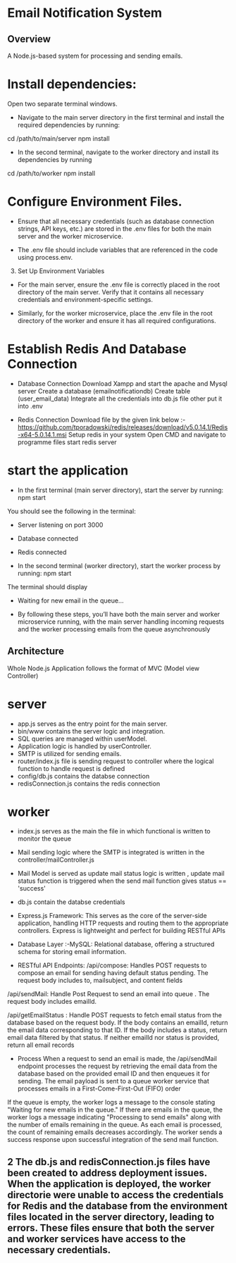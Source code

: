 # Email Notification System

## Overview
A Node.js-based system for processing and sending emails.



# Install dependencies:

Open two separate terminal windows.

* Navigate to the main server directory in the first terminal and install the required dependencies by running:

cd /path/to/main/server
npm install

* In the second terminal, navigate to the worker directory and install its dependencies by running

cd /path/to/worker
npm install


# Configure Environment Files.

* Ensure that all necessary credentials (such as database connection strings, API keys, etc.) are stored in the .env files for both the main server and the worker microservice.

* The .env file should include variables that are referenced in the code using process.env.

3. Set Up Environment Variables

* For the main server, ensure the .env file is correctly placed in the root directory of the main server. Verify that it contains all necessary credentials and environment-specific settings.

* Similarly, for the worker microservice, place the .env file in the root directory of the worker and ensure it has all required configurations.

# Establish Redis And Database Connection

* Database Connection 
  Download Xampp and start the apache and Mysql server
  Create a database (emailnotificationdb)
  Create table (user_email_data)
  Integrate all the credentials into db.js file other put it into .env

* Redis Connection 
  Download file by the given link below :-
  https://github.com/tporadowski/redis/releases/download/v5.0.14.1/Redis-x64-5.0.14.1.msi
  Setup redis in your system 
  Open CMD and navigate to programme files start redis server
  

# start the application 

* In the first terminal (main server directory), start the server by running:
  npm start

You should see the following in the terminal:
 * Server listening on port 3000
 * Database connected
 *  Redis connected

 * In the second terminal (worker directory), start the worker process by running:
   npm start

 The terminal should display
 * Waiting for new email in the queue...

 * By following these steps, you’ll have both the main server and worker microservice running, with the main server handling incoming requests and the worker processing emails from the queue asynchronously

## Architecture

Whole Node.js Application follows the format of MVC (Model view Controller)


# server
* app.js serves as the entry point for the main server.
* bin/www contains the server logic and integration.
* SQL queries are managed within userModel.
* Application logic is handled by userController.
* SMTP is utilized for sending emails.
* router/index.js file is sending request to controller where the logical function to handle request is defined 
* config/db.js contains the databse connection 
* redisConnection.js contains the redis connection

# worker
* index.js serves as the main the file in which functional is written to monitor the queue
* Mail sending logic where the SMTP is integrated is written in the controller/mailController.js
* Mail Model is served as update mail status logic is written , update mail status function is triggered when the send mail function gives status == 'success'
* db.js contain the databse credentials 



* Express.js Framework: This serves as the core of the server-side application, handling HTTP requests and routing them to the appropriate controllers. Express is lightweight and perfect for building RESTful APIs

* Database Layer :-MySQL: Relational database, offering a structured schema for storing email information.

* RESTful API Endpoints:
 /api/compose: Handles POST requests to compose  an email for sending having default status pending. The request body includes to, mailsubject, and content fields

 /api/sendMail: Handle Post Request to send an email into queue . The request body includes emailId.

 /api/getEmailStatus : Handle POST requests to fetch email status from the database based on the request body. If the body contains an emailId, return the email data corresponding to that ID. If the body includes a status, return email data filtered by that status. If neither emailId nor status is provided, return all email records

 * Process
 When a request to send an email is made, the /api/sendMail endpoint processes the request by retrieving the email data from the database based on the provided email ID and then enqueues it for sending. The email payload is sent to a queue worker service that processes emails in a First-Come-First-Out (FIFO) order

If the queue is empty, the worker logs a message to the console stating "Waiting for new emails in the queue." If there are emails in the queue, the worker logs a message indicating "Processing to send emails" along with the number of emails remaining in the queue. As each email is processed, the count of remaining emails decreases accordingly. The worker sends a success response upon successful integration of the send mail function.

## 2 The db.js and redisConnection.js files have been created to address deployment issues. When the application is deployed, the  worker directorie were unable to access the credentials for Redis and the database from the environment files located in the server directory, leading to errors. These files ensure that both the server and worker services have access to the necessary credentials.








 



